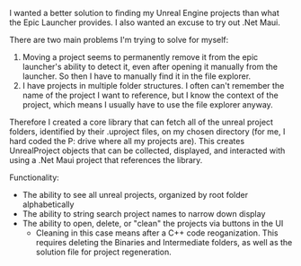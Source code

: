 I wanted a better solution to finding my Unreal Engine projects than what the Epic Launcher provides. I also wanted an excuse to try out .Net Maui.

There are two main problems I'm trying to solve for myself:
1) Moving a project seems to permanently remove it from the epic launcher's ability to detect it, even after opening it manually from the launcher. So then I have to manually find it in the file explorer.
2) I have projects in multiple folder structures. I often can't remember the name of the project I want to reference, but I know the context of the project, which means I usually have to use the file explorer anyway.

Therefore I created a core library that can fetch all of the unreal project folders, identified by their .uproject files, on my chosen directory (for me, I hard coded the P: drive where all my projects are).
This creates UnrealProject objects that can be collected, displayed, and interacted with using a .Net Maui project that references the library.

Functionality:
- The ability to see all unreal projects, organized by root folder alphabetically
- The ability to string search project names to narrow down display
- The ability to open, delete, or "clean" the projects via buttons in the UI
    - Cleaning in this case means after a C++ code reoganization. This requires deleting the Binaries and Intermediate folders, as well as the solution file for project regeneration.
